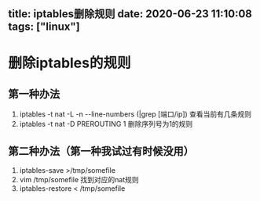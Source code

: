 title: iptables删除规则
date: 2020-06-23 11:10:08
tags: ["linux"]
---------
# 删除iptables的规则

## 第一种办法
1. iptables -t nat -L -n --line-numbers (|grep [端口/ip]) 查看当前有几条规则
1. iptables -t nat -D PREROUTING 1 删除序列号为1的规则

## 第二种办法（第一种我试过有时候没用）
1. iptables-save >/tmp/somefile
1. vim /tmp/somefile         找到对应的nat规则
1. iptables-restore < /tmp/somefile